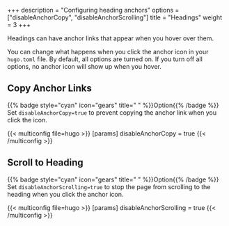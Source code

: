 +++
description = "Configuring heading anchors"
options = ["disableAnchorCopy", "disableAnchorScrolling"]
title = "Headings"
weight = 3
+++

Headings can have anchor links that appear when you hover over them.

You can change what happens when you click the anchor icon in your `hugo.toml` file. By default, all options are turned on. If you turn off all options, no anchor icon will show up when you hover.

## Copy Anchor Links

{{% badge style="cyan" icon="gears" title=" " %}}Option{{% /badge %}} Set `disableAnchorCopy=true` to prevent copying the anchor link when you click the icon.

{{< multiconfig file=hugo >}}
[params]
  disableAnchorCopy = true
{{< /multiconfig >}}

## Scroll to Heading

{{% badge style="cyan" icon="gears" title=" " %}}Option{{% /badge %}} Set `disableAnchorScrolling=true` to stop the page from scrolling to the heading when you click the anchor icon.

{{< multiconfig file=hugo >}}
[params]
  disableAnchorScrolling = true
{{< /multiconfig >}}

